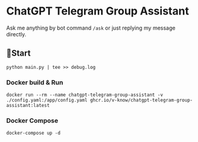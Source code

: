 # ChatGPT Telegram Group Assistant

Ask me anything by bot command `/ask` or just replying my message directly.

## 🚀Start

```shell
python main.py | tee >> debug.log
```

### Docker build & Run

```shell
docker run --rm --name chatgpt-telegram-group-assistant -v ./config.yaml:/app/config.yaml ghcr.io/v-know/chatgpt-telegram-group-assistant:latest
```

### Docker Compose

```shell
docker-compose up -d
